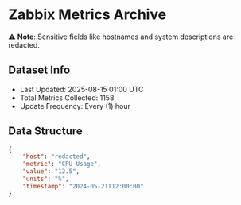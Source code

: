 # Zabbix Metrics Archive

⚠️ **Note**: Sensitive fields like hostnames and system descriptions are redacted.

## Dataset Info
- Last Updated: 2025-08-15 01:00 UTC
- Total Metrics Collected: 1158
- Update Frequency: Every (1) hour

## Data Structure
```json
{
    "host": "redacted",
    "metric": "CPU Usage",
    "value": "12.5",
    "units": "%",
    "timestamp": "2024-05-21T12:00:00"
}
```

